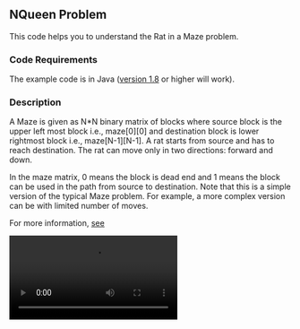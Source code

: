 ## NQueen Problem
This code helps you to understand the Rat in a Maze problem.


### Code Requirements
The example code is in Java ([version 1.8](https://java.com/en/download/) or higher will work). 

### Description
A Maze is given as N*N binary matrix of blocks where source block is the upper left most block i.e., maze[0][0] and destination block is lower rightmost block i.e., maze[N-1][N-1]. A rat starts from source and has to reach destination. The rat can move only in two directions: forward and down.

In the maze matrix, 0 means the block is dead end and 1 means the block can be used in the path from source to destination. Note that this is a simple version of the typical Maze problem. For example, a more  complex version can be with limited number of moves.

For more information, [see](http://www.geeksforgeeks.org/backttracking-set-2-rat-in-a-maze/)

<video src="https://github.com/akshaybahadur21/Rat_In_A_Maze/blob/master/rat.mp4">


### Execution
To compile the code, simply run the `javac RatInAMaze.java`.
To run the code, type `java RatInAMaze`

```
javac RatInAMaze.java
java RatInAMaze
```
